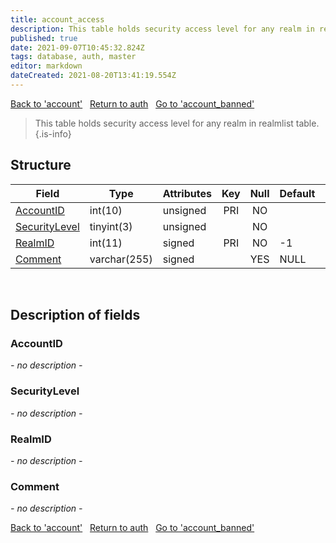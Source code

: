 ```yaml
---
title: account_access
description: This table holds security access level for any realm in realmlist table.
published: true
date: 2021-09-07T10:45:32.824Z
tags: database, auth, master
editor: markdown
dateCreated: 2021-08-20T13:41:19.554Z
---
```


<a href="https://trinitycore.info/en/database/master/auth/account" class="mt-5 v-btn v-btn--depressed v-btn--flat v-btn--outlined theme--light v-size--default darkblue--text text--lighten-3"><span class="v-btn__content"><i aria-hidden="true" class="v-icon notranslate v-icon--left mdi mdi-arrow-left theme--light"></i><span>Back to 'account'</span></span></a>&nbsp;&nbsp;&nbsp;<a href="https://trinitycore.info/en/database/master/auth/home" class="mt-5 v-btn v-btn--depressed v-btn--flat v-btn--outlined theme--light v-size--default darkblue--text text--lighten-3"><span class="v-btn__content"><i aria-hidden="true" class="v-icon notranslate v-icon--left mdi mdi-home-outline theme--light"></i><span>Return to auth</span></span></a>&nbsp;&nbsp;&nbsp;<a href="https://trinitycore.info/en/database/master/auth/account_banned" class="mt-5 v-btn v-btn--depressed v-btn--flat v-btn--outlined theme--light v-size--default darkblue--text text--lighten-3"><span class="v-btn__content"><span>Go to 'account_banned'</span><i aria-hidden="true" class="v-icon notranslate v-icon--right mdi mdi-arrow-right theme--light"></i></span></a>

> This table holds security access level for any realm in realmlist table.
{.is-info}


## Structure

| Field | Type | Attributes | Key | Null | Default | Extra | Comment |
|---|---|---|:---:|:---:|---|---|---|
| [AccountID](#AccountID) | int(10) | unsigned | PRI | NO |  |  |  |
| [SecurityLevel](#SecurityLevel) | tinyint(3) | unsigned |  | NO |  |  |  |
| [RealmID](#SecurityLevel) | int(11) | signed | PRI | NO | -1 |  |  |
| [Comment](#SecurityLevel) | varchar(255) | signed |  | YES | NULL |  |  |

&nbsp;
## Description of fields

### AccountID
*- no description -*
&nbsp;

### SecurityLevel
*- no description -*
&nbsp;

### RealmID
*- no description -*
&nbsp;

### Comment
*- no description -*
&nbsp;

<a href="https://trinitycore.info/en/database/master/auth/account" class="mt-5 v-btn v-btn--depressed v-btn--flat v-btn--outlined theme--light v-size--default darkblue--text text--lighten-3"><span class="v-btn__content"><i aria-hidden="true" class="v-icon notranslate v-icon--left mdi mdi-arrow-left theme--light"></i><span>Back to 'account'</span></span></a>&nbsp;&nbsp;&nbsp;<a href="https://trinitycore.info/en/database/master/auth/home" class="mt-5 v-btn v-btn--depressed v-btn--flat v-btn--outlined theme--light v-size--default darkblue--text text--lighten-3"><span class="v-btn__content"><i aria-hidden="true" class="v-icon notranslate v-icon--left mdi mdi-home-outline theme--light"></i><span>Return to auth</span></span></a>&nbsp;&nbsp;&nbsp;<a href="https://trinitycore.info/en/database/master/auth/account_banned" class="mt-5 v-btn v-btn--depressed v-btn--flat v-btn--outlined theme--light v-size--default darkblue--text text--lighten-3"><span class="v-btn__content"><span>Go to 'account_banned'</span><i aria-hidden="true" class="v-icon notranslate v-icon--right mdi mdi-arrow-right theme--light"></i></span></a>